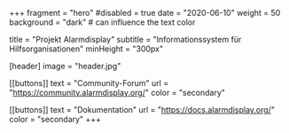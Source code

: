 +++
fragment = "hero"
#disabled = true
date = "2020-06-10"
weight = 50
background = "dark" # can influence the text color

title = "Projekt Alarmdisplay"
subtitle = "Informationssystem für Hilfsorganisationen"
minHeight = "300px"

[header]
  image = "header.jpg"

[[buttons]]
text = "Community-Forum"
url = "https://community.alarmdisplay.org/"
color = "secondary"

[[buttons]]
text = "Dokumentation"
url = "https://docs.alarmdisplay.org/"
color = "secondary"
+++
